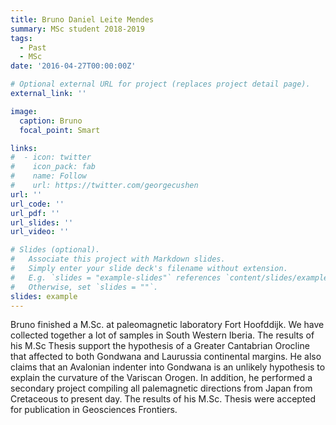 ```yaml
---
title: Bruno Daniel Leite Mendes
summary: MSc student 2018-2019
tags:
  - Past
  - MSc
date: '2016-04-27T00:00:00Z'

# Optional external URL for project (replaces project detail page).
external_link: ''

image:
  caption: Bruno
  focal_point: Smart

links:
#  - icon: twitter
#    icon_pack: fab
#    name: Follow
#    url: https://twitter.com/georgecushen
url: ''
url_code: ''
url_pdf: ''
url_slides: ''
url_video: ''

# Slides (optional).
#   Associate this project with Markdown slides.
#   Simply enter your slide deck's filename without extension.
#   E.g. `slides = "example-slides"` references `content/slides/example-slides.md`.
#   Otherwise, set `slides = ""`.
slides: example
---
```


Bruno finished a M.Sc. at paleomagnetic laboratory Fort Hoofddijk. We have collected together a lot of samples in South Western Iberia. The results of his M.Sc Thesis support the hypothesis of a Greater Cantabrian Orocline that affected to both Gondwana and Laurussia continental margins. He also claims that an Avalonian indenter into Gondwana is an unlikely hypothesis to explain the curvature of the Variscan Orogen. In addition, he performed a secondary project compiling all palemagnetic directions from Japan from Cretaceous to present day. The results of his M.Sc. Thesis were accepted for publication in Geosciences Frontiers.